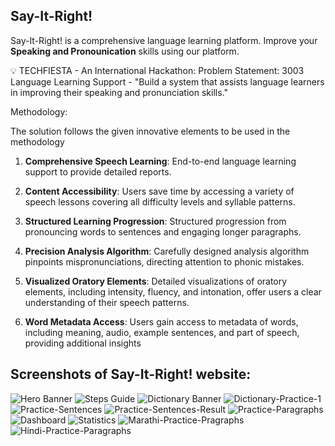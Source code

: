 ## Say-It-Right!
Say-It-Right! is a comprehensive language learning platform. Improve your **Speaking and Pronounication** skills using our platform.

💡 TECHFIESTA - An International Hackathon: Problem Statement: 3003 Language Learning Support - "Build a system that assists language learners in improving their speaking and pronunciation skills."

Methodology:

The solution follows the given innovative elements to be used in the methodology

1. **Comprehensive Speech Learning**: End-to-end language learning support to provide detailed reports.

3. **Content Accessibility**: Users save time by accessing a variety of speech lessons covering all difficulty levels and syllable patterns.

4. **Structured Learning Progression**: Structured progression from pronouncing words to sentences and engaging longer paragraphs.

5. **Precision Analysis Algorithm**: Carefully designed analysis algorithm pinpoints mispronunciations, directing attention to phonic mistakes.

6. **Visualized Oratory Elements**: Detailed visualizations of oratory elements, including intensity, fluency, and intonation, offer users a clear understanding of their speech patterns.

7. **Word Metadata Access**: Users gain access to metadata of words, including meaning, audio, example sentences, and part of speech, providing additional insights

## Screenshots of Say-It-Right! website:
![Hero Banner](https://github.com/gautamkhaire/Say-It-Right/assets/85440675/486452b2-e5ac-4b2a-950d-d62915c06826)
![Steps Guide](https://github.com/gautamkhaire/Say-It-Right/assets/85440675/d8ae79e5-196a-4414-9ba3-24cd49109026)
![Dictionary Banner](https://github.com/gautamkhaire/Say-It-Right/assets/85440675/043f6970-6992-45c8-ada2-4b779e70b7dd)
![Dictionary-Practice-1](https://github.com/gautamkhaire/Say-It-Right/assets/85440675/58784bb7-5a09-4362-b69f-73919ddb5d62)
![Practice-Sentences](https://github.com/gautamkhaire/Say-It-Right/assets/85440675/33eec5a1-41cd-4d55-a3eb-62ceade911ef)
![Practice-Sentences-Result](https://github.com/gautamkhaire/Say-It-Right/assets/85440675/51c7dc7d-27c3-49c9-bc19-5e1bf068ad85)
![Practice-Paragraphs](https://github.com/gautamkhaire/Say-It-Right/assets/85440675/f12e66d0-4fdd-42cf-b1ba-d5c3b6cf987b)
![Dashboard](https://github.com/gautamkhaire/Say-It-Right/assets/85440675/8f538ca5-f459-4ec1-aafd-b395959e9ea8)
![Statistics](https://github.com/gautamkhaire/Say-It-Right/assets/85440675/9bb542d5-1fb5-4061-9eaa-347a7f7650a2)
![Marathi-Practice-Pragraphs](https://github.com/gautamkhaire/Say-It-Right/assets/85440675/753b6d05-f7e8-480a-a04a-dabe97335732)
![Hindi-Practice-Paragraphs](https://github.com/gautamkhaire/Say-It-Right/assets/85440675/4d005d22-307e-4acd-9fd8-93c8e05daec2)
